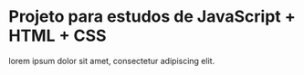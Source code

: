 # Projeto para estudos de JavaScript + HTML + CSS

lorem ipsum dolor sit amet, consectetur adipiscing elit.